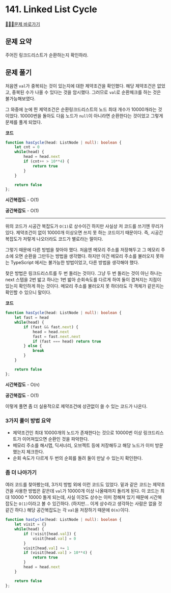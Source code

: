 

# 141. Linked List Cycle

[🧑🏻‍💻문제 바로가기](https://leetcode.com/problems/linked-list-cycle/)



## 문제 요약

주어진 링크드리스트가 순환하는지 확인하라.



## 문제 풀기

처음엔 `val`가 중복되는 것이 있는지에 대한 제약조건을 확인했다. 해당 제약조건은 없었고, 중복된 수가 나올 수 있다는 것을 암시했다. 그러므로 `val`로 순환체크를 하는 것은 불가능해보였다.

그 와중에 눈에 띈 제약조건은 순환링크드리스트의 노드 최대 개수가 10000개라는 것이었다. 10000번을 돌아도 다음 노드가 `null`이 아니라면 순환한다는 것이었고 그렇게 문제를 풀게 되었다.



**코드**

```ts
function hasCycle(head: ListNode | null): boolean {
    let cnt = 0
    while(head) {
        head = head.next
        if (cnt++ > 10**4) {
            return true
        }
    }

    return false
};
```

**시간복잡도** - O(1)

**공간복잡도** - O(1)



---

위의 코드가 시공간 복잡도가 `O(1)`로 상수이긴 하지만 사실상 저 코드를 쓰기엔 무리가 있다. 제약조건이 없이 10000개 이상오면 쓰지 못 하는 코드이기 때문이다. 즉, 시공간 복잡도가 저렇게 나오더라도 코드가 별로라는 말이다.

그렇기 때문에 다른 방법을 찾아야 했다. 처음엔 메모리 주소를 저장해두고 그 메모리 주소에 오면 순환을 그만두는 방법을 생각했다. 하지만 이건 메모리 주소를 불러오지 못하는 TypeScript 에서는 불가능한 방법이었고, 다른 방법을 생각해야 했다.

찾은 방법은 링크드리스트를 두 번 돌리는 것이다. 그냥 두 번 돌리는 것이 아닌 하나는 next 스텝을 2번 밟고 하나는 1번 밟아 순회속도를 다르게 하여 둘이 겹쳐지는 지점이 있는지 확인하게 하는 것이다. 메모리 주소를 불러오지 못 하더라도 각 객체가 같은지는 확인할 수 있으니 말이다.



**코드**

```ts
function hasCycle(head: ListNode | null): boolean {
    let fast = head
    while(head) {
        if (fast && fast.next) {
            head = head.next
            fast = fast.next.next
            if (fast === head) return true
        } else {
            break
        }
    }

    return false
};
```

**시간복잡도** - O(n)

**공간복잡도** - O(1)

이렇게 풀면 좀 더 실용적으로 제약조건에 상관없이 쓸 수 있는 코드가 나온다.



### 3가지 풀이 방법 요약

* 제약조건인 최대 10000개의 노드가 존재한다는 것으로 10000번 이상 링크드리스트가 이어져있으면 순환인 것을 파악한다.
* 메모리 주소를 해시맵, 딕셔너리, 오브젝트 등에 저장해두고 해당 노드가 이미 방문했는지 체크한다.
* 순회 속도가 다르게 두 번의 순회를 돌려 둘이 만날 수 있는지 확인한다.



### 좀 더 나아가기

여러 코드를 찾아봤는데, 3가지 방법 외에 이런 코드도 있었다. 밑과 같은 코드는 제약조건을 사용한 방법은 같은데 `val`가 10000개 이상 나올때까지 돌리게 된다. 이 코드는 최대 10000 * 10000 돌게 되는데, 사실 이것도 상수는 이미 정해져 있기 때문에 시간복잡도는 `O(1)`이라고 볼 수 있긴하다. (하지만... 이게 상수라고 생각하는 사람은 없을 것 같긴 하다.) 해당 공간복잡도는 각 `val`을 저장하기 때문에 `O(n)`이다.

```ts
function hasCycle(head: ListNode | null): boolean {
    let visit = {}
    while(head) {
        if (!visit[head.val]) {
            visit[head.val] = 0
        }
        visit[head.val] += 1
        if (visit[head.val] > 10**4) {
            return true
        }
        head = head.next
    }

    return false
};
```




